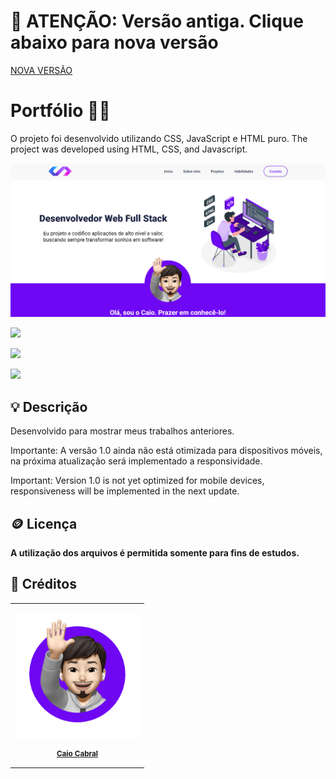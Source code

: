 ﻿# 📢 ATENÇÃO: Versão antiga. Clique abaixo para nova versão
<a target="_blank" href="https://github.com/cabralcaio/Portfolio2.0">NOVA VERSÃO</a>
# Portfólio 🧑‍💻

O projeto foi desenvolvido utilizando CSS, JavaScript e HTML puro. 
The project was developed using HTML, CSS, and Javascript.

</div>

<img src ="./src/portfolio.png" />

<div style="display: inline_block">

<a href = "mailto:caio_cabral1@hotmail.com"><img src="https://img.shields.io/badge/-Gmail-%23333?style=for-the-badge&logo=gmail&logoColor=white" target="_blank"></a>

<a href="https://www.linkedin.com/in/cabralcaio/" target="_blank"><img src="https://img.shields.io/badge/-LinkedIn-%230077B5?style=for-the-badge&logo=linkedin&logoColor=white" target="_blank"></a>

<a href="https://cabralcaio.github.io/Portfolio/" target="_blank"><img src="https://img.shields.io/badge/-Portf%C3%B3lio-brown?style=for-the-badge&logo=true" target="_blank"></a>

</div>

<h2>💡 Descrição</h2>

<p>Desenvolvido para mostrar meus trabalhos anteriores. 

Importante: A versão 1.0 ainda não está otimizada para dispositivos móveis, na próxima atualização será implementado a responsividade.

Important: Version 1.0 is not yet optimized for mobile devices, responsiveness will be implemented in the next update.</p>

<h2>🪙 Licença</h2>

<b>A utilização dos arquivos é permitida somente para fins de estudos.</b>


<h2>🎁 Créditos</h2>

<table>

<tr>

<td align="center">

<a href="https://github.com/cabralcaio">

<img width="200px" src="./src/mesdtn.png"/><br>

<sub>

<b>Caio Cabral</b>

</sub>

</a>

</td>

</tr>

</table>



